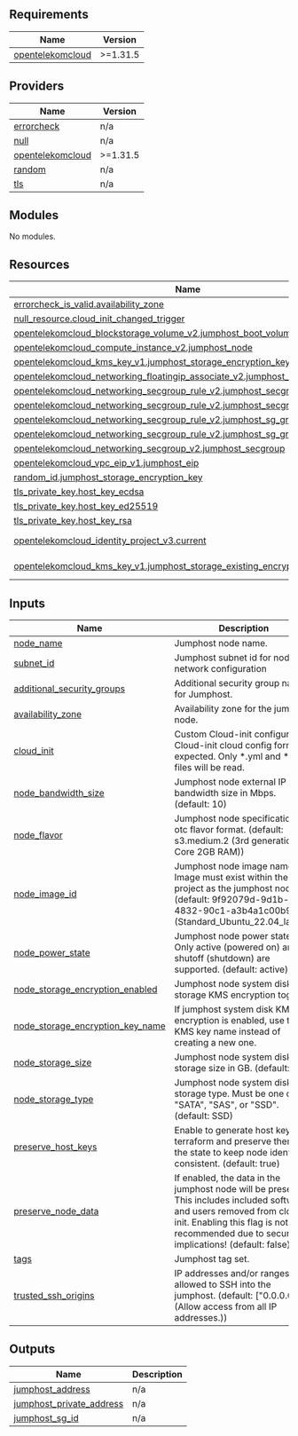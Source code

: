 <!-- BEGIN_TF_DOCS -->
## Requirements

| Name | Version |
|------|---------|
| <a name="requirement_opentelekomcloud"></a> [opentelekomcloud](#requirement\_opentelekomcloud) | >=1.31.5 |

## Providers

| Name | Version |
|------|---------|
| <a name="provider_errorcheck"></a> [errorcheck](#provider\_errorcheck) | n/a |
| <a name="provider_null"></a> [null](#provider\_null) | n/a |
| <a name="provider_opentelekomcloud"></a> [opentelekomcloud](#provider\_opentelekomcloud) | >=1.31.5 |
| <a name="provider_random"></a> [random](#provider\_random) | n/a |
| <a name="provider_tls"></a> [tls](#provider\_tls) | n/a |

## Modules

No modules.

## Resources

| Name | Type |
|------|------|
| [errorcheck_is_valid.availability_zone](https://registry.terraform.io/providers/iits-consulting/errorcheck/latest/docs/resources/is_valid) | resource |
| [null_resource.cloud_init_changed_trigger](https://registry.terraform.io/providers/hashicorp/null/latest/docs/resources/resource) | resource |
| [opentelekomcloud_blockstorage_volume_v2.jumphost_boot_volume](https://registry.terraform.io/providers/opentelekomcloud/opentelekomcloud/latest/docs/resources/blockstorage_volume_v2) | resource |
| [opentelekomcloud_compute_instance_v2.jumphost_node](https://registry.terraform.io/providers/opentelekomcloud/opentelekomcloud/latest/docs/resources/compute_instance_v2) | resource |
| [opentelekomcloud_kms_key_v1.jumphost_storage_encryption_key](https://registry.terraform.io/providers/opentelekomcloud/opentelekomcloud/latest/docs/resources/kms_key_v1) | resource |
| [opentelekomcloud_networking_floatingip_associate_v2.jumphost_eip_association](https://registry.terraform.io/providers/opentelekomcloud/opentelekomcloud/latest/docs/resources/networking_floatingip_associate_v2) | resource |
| [opentelekomcloud_networking_secgroup_rule_v2.jumphost_secgroup_rule_internet](https://registry.terraform.io/providers/opentelekomcloud/opentelekomcloud/latest/docs/resources/networking_secgroup_rule_v2) | resource |
| [opentelekomcloud_networking_secgroup_rule_v2.jumphost_secgroup_rule_ssh](https://registry.terraform.io/providers/opentelekomcloud/opentelekomcloud/latest/docs/resources/networking_secgroup_rule_v2) | resource |
| [opentelekomcloud_networking_secgroup_rule_v2.jumphost_sg_group_in](https://registry.terraform.io/providers/opentelekomcloud/opentelekomcloud/latest/docs/resources/networking_secgroup_rule_v2) | resource |
| [opentelekomcloud_networking_secgroup_rule_v2.jumphost_sg_group_out](https://registry.terraform.io/providers/opentelekomcloud/opentelekomcloud/latest/docs/resources/networking_secgroup_rule_v2) | resource |
| [opentelekomcloud_networking_secgroup_v2.jumphost_secgroup](https://registry.terraform.io/providers/opentelekomcloud/opentelekomcloud/latest/docs/resources/networking_secgroup_v2) | resource |
| [opentelekomcloud_vpc_eip_v1.jumphost_eip](https://registry.terraform.io/providers/opentelekomcloud/opentelekomcloud/latest/docs/resources/vpc_eip_v1) | resource |
| [random_id.jumphost_storage_encryption_key](https://registry.terraform.io/providers/hashicorp/random/latest/docs/resources/id) | resource |
| [tls_private_key.host_key_ecdsa](https://registry.terraform.io/providers/hashicorp/tls/latest/docs/resources/private_key) | resource |
| [tls_private_key.host_key_ed25519](https://registry.terraform.io/providers/hashicorp/tls/latest/docs/resources/private_key) | resource |
| [tls_private_key.host_key_rsa](https://registry.terraform.io/providers/hashicorp/tls/latest/docs/resources/private_key) | resource |
| [opentelekomcloud_identity_project_v3.current](https://registry.terraform.io/providers/opentelekomcloud/opentelekomcloud/latest/docs/data-sources/identity_project_v3) | data source |
| [opentelekomcloud_kms_key_v1.jumphost_storage_existing_encryption_key](https://registry.terraform.io/providers/opentelekomcloud/opentelekomcloud/latest/docs/data-sources/kms_key_v1) | data source |

## Inputs

| Name | Description | Type | Default | Required |
|------|-------------|------|---------|:--------:|
| <a name="input_node_name"></a> [node\_name](#input\_node\_name) | Jumphost node name. | `any` | n/a | yes |
| <a name="input_subnet_id"></a> [subnet\_id](#input\_subnet\_id) | Jumphost subnet id for node network configuration | `any` | n/a | yes |
| <a name="input_additional_security_groups"></a> [additional\_security\_groups](#input\_additional\_security\_groups) | Additional security group names for Jumphost. | `list(string)` | `[]` | no |
| <a name="input_availability_zone"></a> [availability\_zone](#input\_availability\_zone) | Availability zone for the jumphost node. | `string` | `""` | no |
| <a name="input_cloud_init"></a> [cloud\_init](#input\_cloud\_init) | Custom Cloud-init configuration. Cloud-init cloud config format is expected. Only *.yml and *.yaml files will be read. | `string` | `""` | no |
| <a name="input_node_bandwidth_size"></a> [node\_bandwidth\_size](#input\_node\_bandwidth\_size) | Jumphost node external IP bandwidth size in Mbps. (default: 10) | `number` | `10` | no |
| <a name="input_node_flavor"></a> [node\_flavor](#input\_node\_flavor) | Jumphost node specifications in otc flavor format. (default: s3.medium.2 (3rd generation 1 Core 2GB RAM)) | `string` | `"s3.medium.2"` | no |
| <a name="input_node_image_id"></a> [node\_image\_id](#input\_node\_image\_id) | Jumphost node image name. Image must exist within the same project as the jumphost node. (default: 9f92079d-9d1b-4832-90c1-a3b4a1c00b9b (Standard\_Ubuntu\_22.04\_latest)) | `string` | `"9f92079d-9d1b-4832-90c1-a3b4a1c00b9b"` | no |
| <a name="input_node_power_state"></a> [node\_power\_state](#input\_node\_power\_state) | Jumphost node power state. Only active (powered on) and shutoff (shutdown) are supported. (default: active) | `string` | `"active"` | no |
| <a name="input_node_storage_encryption_enabled"></a> [node\_storage\_encryption\_enabled](#input\_node\_storage\_encryption\_enabled) | Jumphost node system disk storage KMS encryption toggle. | `bool` | `false` | no |
| <a name="input_node_storage_encryption_key_name"></a> [node\_storage\_encryption\_key\_name](#input\_node\_storage\_encryption\_key\_name) | If jumphost system disk KMS encryption is enabled, use this KMS key name instead of creating a new one. | `string` | `null` | no |
| <a name="input_node_storage_size"></a> [node\_storage\_size](#input\_node\_storage\_size) | Jumphost node system disk storage size in GB. (default: 20) | `number` | `20` | no |
| <a name="input_node_storage_type"></a> [node\_storage\_type](#input\_node\_storage\_type) | Jumphost node system disk storage type. Must be one of "SATA", "SAS", or "SSD". (default: SSD) | `string` | `"SSD"` | no |
| <a name="input_preserve_host_keys"></a> [preserve\_host\_keys](#input\_preserve\_host\_keys) | Enable to generate host keys via terraform and preserve them in the state to keep node identity consistent. (default: true) | `bool` | `true` | no |
| <a name="input_preserve_node_data"></a> [preserve\_node\_data](#input\_preserve\_node\_data) | If enabled, the data in the jumphost node will be preserved. This includes included software and users removed from cloud-init. Enabling this flag is not recommended due to security implications! (default: false) | `bool` | `false` | no |
| <a name="input_tags"></a> [tags](#input\_tags) | Jumphost tag set. | `map(string)` | `{}` | no |
| <a name="input_trusted_ssh_origins"></a> [trusted\_ssh\_origins](#input\_trusted\_ssh\_origins) | IP addresses and/or ranges allowed to SSH into the jumphost. (default: ["0.0.0.0/0"] (Allow access from all IP addresses.)) | `list(string)` | <pre>[<br>  "0.0.0.0/0"<br>]</pre> | no |

## Outputs

| Name | Description |
|------|-------------|
| <a name="output_jumphost_address"></a> [jumphost\_address](#output\_jumphost\_address) | n/a |
| <a name="output_jumphost_private_address"></a> [jumphost\_private\_address](#output\_jumphost\_private\_address) | n/a |
| <a name="output_jumphost_sg_id"></a> [jumphost\_sg\_id](#output\_jumphost\_sg\_id) | n/a |
<!-- END_TF_DOCS -->